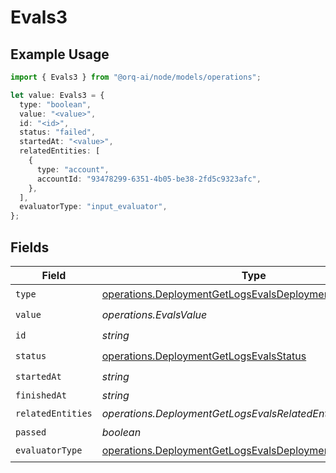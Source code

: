 # Evals3

## Example Usage

```typescript
import { Evals3 } from "@orq-ai/node/models/operations";

let value: Evals3 = {
  type: "boolean",
  value: "<value>",
  id: "<id>",
  status: "failed",
  startedAt: "<value>",
  relatedEntities: [
    {
      type: "account",
      accountId: "93478299-6351-4b05-be38-2fd5c9323afc",
    },
  ],
  evaluatorType: "input_evaluator",
};
```

## Fields

| Field                                                                                                                                  | Type                                                                                                                                   | Required                                                                                                                               | Description                                                                                                                            |
| -------------------------------------------------------------------------------------------------------------------------------------- | -------------------------------------------------------------------------------------------------------------------------------------- | -------------------------------------------------------------------------------------------------------------------------------------- | -------------------------------------------------------------------------------------------------------------------------------------- |
| `type`                                                                                                                                 | [operations.DeploymentGetLogsEvalsDeploymentsType](../../models/operations/deploymentgetlogsevalsdeploymentstype.md)                   | :heavy_check_mark:                                                                                                                     | N/A                                                                                                                                    |
| `value`                                                                                                                                | *operations.EvalsValue*                                                                                                                | :heavy_check_mark:                                                                                                                     | N/A                                                                                                                                    |
| `id`                                                                                                                                   | *string*                                                                                                                               | :heavy_check_mark:                                                                                                                     | N/A                                                                                                                                    |
| `status`                                                                                                                               | [operations.DeploymentGetLogsEvalsStatus](../../models/operations/deploymentgetlogsevalsstatus.md)                                     | :heavy_check_mark:                                                                                                                     | N/A                                                                                                                                    |
| `startedAt`                                                                                                                            | *string*                                                                                                                               | :heavy_check_mark:                                                                                                                     | N/A                                                                                                                                    |
| `finishedAt`                                                                                                                           | *string*                                                                                                                               | :heavy_minus_sign:                                                                                                                     | N/A                                                                                                                                    |
| `relatedEntities`                                                                                                                      | *operations.DeploymentGetLogsEvalsRelatedEntities*[]                                                                                   | :heavy_check_mark:                                                                                                                     | N/A                                                                                                                                    |
| `passed`                                                                                                                               | *boolean*                                                                                                                              | :heavy_minus_sign:                                                                                                                     | N/A                                                                                                                                    |
| `evaluatorType`                                                                                                                        | [operations.DeploymentGetLogsEvalsDeploymentsEvaluatorType](../../models/operations/deploymentgetlogsevalsdeploymentsevaluatortype.md) | :heavy_check_mark:                                                                                                                     | N/A                                                                                                                                    |